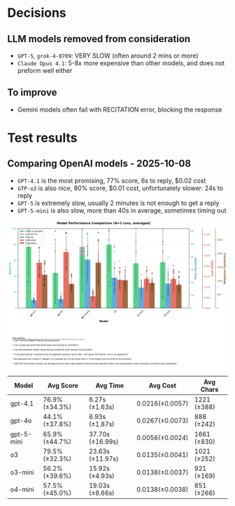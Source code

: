 # Decisions
## LLM models removed from consideration
- `GPT-5`, `grok-4-0709`: VERY SLOW (often around 2 mins or more)
- `Claude Opus 4.1`: 5-8x more expensive than other models, and does not preform well either

## To improve
- Gemini models often fail with RECITATION error, blocking the response

# Test results
## Comparing OpenAI models - 2025-10-08
- `GPT-4.1` is the most promising, 77% score, 6s to reply, $0.02 cost
- `GTP-o3` is also nice, 80% score, $0.01 cost, unfortunately slower: 24s to reply
- `GPT-5` is extremely slow, usually 2 minutes is not enough to get a reply
- `GPT-5-mini` is also slow, more than 40s in average, sometimes timing out

![report](quality_test_2025-10-08_12-27-54_chart_multirun_3x.png)

| Model | Avg Score | Avg Time | Avg Cost | Avg Chars |
|-------|-----------|----------|----------|-----------|
| gpt-4.1 | 76.9% (±34.3%) | 6.27s (±1.63s) | $0.0216 (±$0.0057) | 1221 (±388) |
| gpt-4o | 44.1% (±37.8%) | 6.93s (±1.87s) | $0.0267 (±$0.0073) | 888 (±242) |
| gpt-5-mini | 65.9% (±44.7%) | 37.70s (±16.99s) | $0.0056 (±$0.0024) | 1661 (±830) |
| o3 | 79.5% (±32.3%) | 23.63s (±11.97s) | $0.0135 (±$0.0041) | 1021 (±252) |
| o3-mini | 56.2% (±39.6%) | 15.92s (±4.93s) | $0.0138 (±$0.0037) | 921 (±169) |
| o4-mini | 57.5% (±45.0%) | 19.03s (±8.66s) | $0.0138 (±$0.0038) | 851 (±266) |

